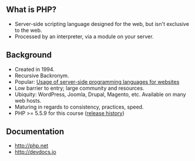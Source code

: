 ## What is PHP?
+ Server-side scripting language designed for the web, but isn't exclusive to the web.
+ Processed by an interpreter, via a module on your server.


## Background
+ Created in 1994.
+ Recursive Backronym.
+ Popular: [Usage of server-side programming languages for websites](http://w3techs.com/technologies/overview/programming_language/all)
+ Low barrier to entry; large community and resources.
+ Ubiquity: WordPress, Joomla, Drupal, Magento, etc. Available on many web hosts.
+ Maturing in regards to consistency, practices, speed.
+ PHP >= 5.5.9 for this course ([release history](https://en.wikipedia.org/wiki/PHP#Release_history))

<!--
The DigitalOcean droplets we're working with come with PHP 5.5.9
Laravel requires >= 5.6.4
-->


## Documentation
* <http://php.net>
* <http://devdocs.io>
